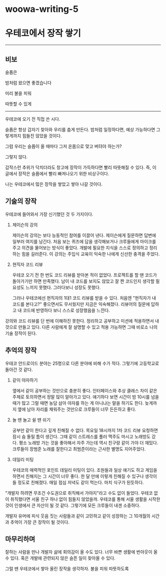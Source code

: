 # woowa-writing-5

# 우테코에서 장작 쌓기

<hr>

## 비보

슬픔은

밤처럼 왔으면 좋겠습니다

미리 불을 피워

따뜻할 수 있게

<hr/>

우테코에 오기 전 직접 쓴 시다.

슬픔은 항상 갑자기 찾아와 우리를 춥게 만든다.
밤처럼 일정하다면, 예상 가능하다면 그렇게까지 힘들진 않았을 것이다.

그럼 우리는 슬픔이 올 때마다 그저 온몸으로 맞고 버텨야 하는가?

그렇지 않다.

갑작스런 추위가 닥치더라도 창고에 장작이 가득하다면 빨리 따뜻해질 수 있다.
즉, 이 글에서 장작은 슬픔에서 빨리 빠져나오기 위한 비상구이다.

나는 우테코에서 많은 장작을 쌓았고 쌓아 나갈 것이다.

## 기술의 장작

우테코에 들어와서 가장 신기했던 것 두 가지이다.

1. 제이슨의 강의

   제이슨의 강의는 보다 능동적인 참여를 이끌어 낸다.
   제이슨에게 질문하면 답변에 일부러 여지를 남긴다.
   처음 보는 퀴즈에 답을 생각해보거나 크루들에게 마이크를 주고 의견을 물어보는 방식이 좋았다.
   개발에 필요한 지식을 스스로 정의하고 정리하는 힘을 길러준다.
   이 강의는 주입식 교육이 익숙한 나에게 신선한 충격을 주었다.

2. 현직자 코드 리뷰

   우테코 오기 전 한 번도 코드 리뷰를 받아본 적이 없었다.
   프로젝트를 할 땐 코드가 돌아가기만 하면 만족했다.
   남이 내 코드를 보지도 않았고 잘 짠 코드인지 생각할 필요성도 느끼지 못했다.
   그러다보니 성장도 못했다.

   그러나 우테코에선 현직자의 1대1 코드 리뷰를 받을 수 있다.
   처음엔 "현직자가 내 코드를 본다고?" 좋으면서도 무서웠지만 지금은 익숙해졌다. 
   리뷰어의 질문에 답하고 내 코드에 반영하다 보니 스스로 성장했음을 느낀다.

강의와 코드 리뷰를 단 번에 이해하진 못한다.
정리하고 공부하고 미션에 적용하면서 내 것으로 만들고 있다.
다른 사람에게 잘 설명할 수 있고 적용 가능하면 그때 비로소 나의 기술 장작이 된다.

## 추억의 장작

우테코 안드로이드 분야는 25명으로 다른 분야에 비해 수가 적다.
그렇기에 고등학교로 돌아간 것 같다.

1. 같이 야자하기

   옆에서 같이 공부하는 것만으로 충분히 좋다.
   인터페이스와 추상 클래스 차이 같은 주제로 토의하면서 정말 많이 알아가고 있다.
   얘기하다 보면 시간이 밤 10시를 넘을 때가 많고
   그럴 때면 농담 삼아 야자를 하는 게 아니냐는 말을 하기도 한다.
   늦게까지 옆에 남아 자리를 채워주는 것만으로 크루들이 너무 든든하고 좋다.


2. 놀 땐 놀고 쉴 땐 쉬기

   공부만 같이 한다고 깊게 친해질 수 없다.
   목요일 18시까지 1차 코드 리뷰 요청하면 잠시 숨 돌릴 틈이 생긴다.
   그때 같이 스트레스를 풀러 맥주도 마시고 노래방도 갔다.
   평소 노래방 가는 것을 좋아해서 자주 가는데 역시 친구랑 같이 가야 더 재밌다.
   크루들이 장범준 노래를 잘한다고 최범준이라는 근사한 별명도 지어주었다.


3. 데일리 미팅

   우테코의 매력적인 포인트 데일리 미팅이 있다.
   조원들과 일상 얘기도 하고 게임을 하면서 친해지는 그 시간이 너무 좋다.
   한 달 만에 이렇게 친해질 수 있구나 생각이 들 정도로 친해졌다.
   매일 점심 저녁도 같이 먹는다. 마치 식구가 된듯하다.

"개발자 하려면 무조건 수도권으로 취직해서 가야지"라고 수도 없이 들었다.
우테코 없이 취직했다면 서울 친구 하나 없이 힘들지 않았을까.
우테코를 통해 서울 생활을 시작한 것이 인생에서 큰 자산이 될 것 같다.
그렇기에 모든 크루들이 내겐 소중하다.

개발자 유머에 피식 웃음 짓는 사람들과 같이 고민하고 같이 성장하는 그 10개월의 시간과 추억이 가장 큰 장작이 될 것이다.

## 마무리하며

잘하는 사람을 만나 개발자 삶에 회의감이 올 수도 있다.
너무 바쁜 생활에 번아웃이 올 수 있다.
혹은 개발에 관련되지 않은 슬픈 일이 찾아올 수 있다.

그럴 땐 우테코에서 쌓아 올린 장작을 생각하자. 불을 피워 따뜻하도록